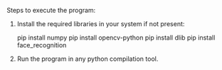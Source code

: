 Steps to execute the program:

1. Install the required libraries in your system if not present:

    pip install numpy
    pip install opencv-python
    pip install dlib
    pip install face_recognition

2. Run the program in any python compilation tool.
